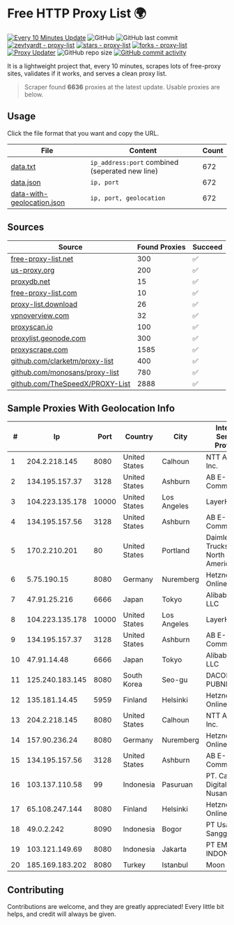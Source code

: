 
# Free HTTP Proxy List 🌍

[![Every 10 Minutes Update](https://github.com/mertguvencli/http-proxy-list/actions/workflows/main.yml/badge.svg?branch=main)](https://github.com/mertguvencli/http-proxy-list/actions/workflows/main.yml)
![GitHub](https://img.shields.io/github/license/mertguvencli/http-proxy-list)
![GitHub last commit](https://img.shields.io/github/last-commit/mertguvencli/http-proxy-list)
[![zevtyardt - proxy-list](https://img.shields.io/static/v1?label=zevtyardt&message=proxy-list&color=blue&logo=github)](https://github.com/zevtyardt/proxy-list "Go to GitHub repo")
[![stars - proxy-list](https://img.shields.io/github/stars/zevtyardt/proxy-list?style=social)](https://github.com/zevtyardt/proxy-list)
[![forks - proxy-list](https://img.shields.io/github/forks/zevtyardt/proxy-list?style=social)](https://github.com/zevtyardt/proxy-list)
[![Proxy Updater](https://github.com/zevtyardt/proxy-list/workflows/Proxy%20Updater/badge.svg)](https://github.com/zevtyardt/proxy-list/actions?query=workflow:"Proxy+Updater")
![GitHub repo size](https://img.shields.io/github/repo-size/zevtyardt/proxy-list)
[![GitHub commit activity](https://img.shields.io/github/commit-activity/m/zevtyardt/proxy-list?logo=commits)](https://github.com/zevtyardt/proxy-list/commits/main)

It is a lightweight project that, every 10 minutes, scrapes lots of free-proxy sites, validates if it works, and serves a clean proxy list.

> Scraper found **6636** proxies at the latest update. Usable proxies are below.

## Usage

Click the file format that you want and copy the URL.

|File|Content|Count|
|----|-------|-----|
|[data.txt](https://raw.githubusercontent.com/mertguvencli/http-proxy-list/main/proxy-list/data.txt)|`ip_address:port` combined (seperated new line)|672|
|[data.json](https://raw.githubusercontent.com/mertguvencli/http-proxy-list/main/proxy-list/data.json)|`ip, port`|672|
|[data-with-geolocation.json](https://raw.githubusercontent.com/mertguvencli/http-proxy-list/main/proxy-list/data-with-geolocation.json)|`ip, port, geolocation`|672|

## Sources

|Source|Found Proxies|Succeed|
|------|-------------|-------|
|[free-proxy-list.net](https://free-proxy-list.net)|300|✅|
|[us-proxy.org](https://www.us-proxy.org)|200|✅|
|[proxydb.net](http://proxydb.net)|15|✅|
|[free-proxy-list.com](https://free-proxy-list.com/?page=&port=&type%5B%5D=http&type%5B%5D=https&up_time=0&search=Search)|10|✅|
|[proxy-list.download](https://www.proxy-list.download/HTTP)|26|✅|
|[vpnoverview.com](https://vpnoverview.com/privacy/anonymous-browsing/free-proxy-servers)|32|✅|
|[proxyscan.io](https://www.proxyscan.io)|100|✅|
|[proxylist.geonode.com](https://proxylist.geonode.com/api/proxy-list?limit=300&page=1&sort_by=lastChecked&sort_type=desc&protocols=http,https)|300|✅|
|[proxyscrape.com](https://api.proxyscrape.com/v2/?request=displayproxies&protocol=http&timeout=10000&country=all&ssl=all&anonymity=all)|1585|✅|
|[github.com/clarketm/proxy-list](https://raw.githubusercontent.com/clarketm/proxy-list/master/proxy-list-raw.txt)|400|✅|
|[github.com/monosans/proxy-list](https://raw.githubusercontent.com/monosans/proxy-list/main/proxies/http.txt)|780|✅|
|[github.com/TheSpeedX/PROXY-List](https://raw.githubusercontent.com/TheSpeedX/PROXY-List/master/http.txt)|2888|✅|


## Sample Proxies With Geolocation Info

|#|Ip|Port|Country|City|Internet Service Provider|
|-|--|----|-------|----|-------------------------|
|1|204.2.218.145|8080|United States|Calhoun|NTT America, Inc.|
|2|134.195.157.37|3128|United States|Ashburn|AB E-Commerce|
|3|104.223.135.178|10000|United States|Los Angeles|LayerHost|
|4|134.195.157.56|3128|United States|Ashburn|AB E-Commerce|
|5|170.2.210.201|80|United States|Portland|Daimler Trucks of North America LLC|
|6|5.75.190.15|8080|Germany|Nuremberg|Hetzner Online GmbH|
|7|47.91.25.216|6666|Japan|Tokyo|Alibaba.com LLC|
|8|104.223.135.178|10000|United States|Los Angeles|LayerHost|
|9|134.195.157.37|3128|United States|Ashburn|AB E-Commerce|
|10|47.91.14.48|6666|Japan|Tokyo|Alibaba.com LLC|
|11|125.240.183.145|8080|South Korea|Seo-gu|DACOM-PUBNETPLUS|
|12|135.181.14.45|5959|Finland|Helsinki|Hetzner Online GmbH|
|13|204.2.218.145|8080|United States|Calhoun|NTT America, Inc.|
|14|157.90.236.24|8080|Germany|Nuremberg|Hetzner Online GmbH|
|15|134.195.157.56|3128|United States|Ashburn|AB E-Commerce|
|16|103.137.110.58|99|Indonesia|Pasuruan|PT. Capoeng Digital Nusantara|
|17|65.108.247.144|8080|Finland|Helsinki|Hetzner Online GmbH|
|18|49.0.2.242|8090|Indonesia|Bogor|PT Usaha Adi Sanggoro|
|19|103.121.149.69|8080|Indonesia|Jakarta|PT EMERIO INDONESIA|
|20|185.169.183.202|8080|Turkey|Istanbul|Moon Dc|



## Contributing

Contributions are welcome, and they are greatly appreciated! Every
little bit helps, and credit will always be given.

